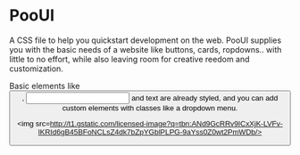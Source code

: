# PooUI

A CSS file to help you quickstart development on the web.
PooUI supplies you with the basic needs of a website like buttons, cards, ropdowns.. with little to no effort, while also leaving room for creative reedom and customization.

Basic elements like <button>, <input> and text are already styled, and you can add custom elements with classes like a dropdown menu.

<img src=http://t1.gstatic.com/licensed-image?q=tbn:ANd9GcRRv9ICxXjK-LVFv-lKRId6gB45BFoNCLsZ4dk7bZpYGblPLPG-9aYss0Z0wt2PmWDb/>
